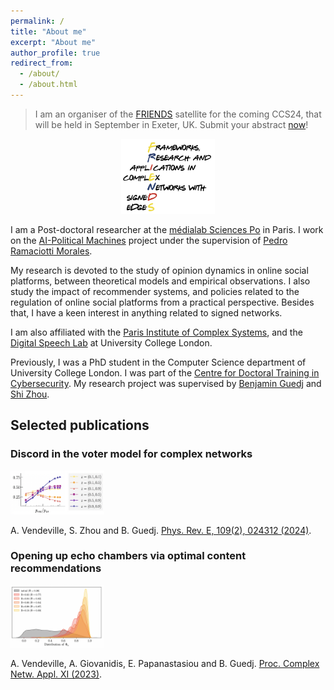 ```yaml
---
permalink: /
title: "About me"
excerpt: "About me"
author_profile: true
redirect_from: 
  - /about/
  - /about.html
---
```


> I am an organiser of the [FRIENDS](https://signet-friends.github.io/) satellite for the coming CCS24, that will be held in September in Exeter, UK. Submit your abstract [now](https://signet-friends.github.io/submit/)! 

<p align="center">
<img src="../images/friends.png" width="150" height="120">
</p>

I am a Post-doctoral researcher at the [médialab Sciences Po](https://medialab.sciencespo.fr/en/) in Paris. I work on the [AI-Political Machines](https://medialab.sciencespo.fr/activites/ai-political-machine/) project under the supervision of [Pedro Ramaciotti Morales](https://pedroramaciotti.github.io/).

My research is devoted to the study of opinion dynamics in online social platforms, between theoretical models and empirical observations. I also study the impact of recommender systems, and policies related to the regulation of online social platforms from a practical perspective. Besides that, I have a keen interest in anything related to signed networks.

I am also affiliated with the [Paris Institute of Complex Systems](https://iscpif.fr/?lang=en), and the [Digital Speech Lab](https://www.digitalspeechlab.com/) at University College London.

Previously, I was a PhD student in the Computer Science department of University College London. I was part of the [Centre for Doctoral Training in Cybersecurity](https://www.ucl.ac.uk/computer-science/study/postgraduate-research/centre-doctoral-training-cybersecurity). My research project was supervised by [Benjamin Guedj](https://bguedj.github.io/) and [Shi Zhou](https://wp.cs.ucl.ac.uk/shizhou/).


## Selected publications

### Discord in the voter model for complex networks

<img src="../images/discord.png" alt="Alt text" width="150" height="70">

A. Vendeville, S. Zhou and B. Guedj. [Phys. Rev. E, 109(2), 024312 (2024)](https://journals.aps.org/pre/abstract/10.1103/PhysRevE.109.024312).


### Opening up echo chambers via optimal content recommendations

<img src="../images/cna23.png" alt="Alt text" width="150" height="100">

A. Vendeville, A. Giovanidis, E. Papanastasiou and B. Guedj. [Proc. Complex Netw. Appl. XI (2023)](https://link.springer.com/chapter/10.1007/978-3-031-21127-0_7).